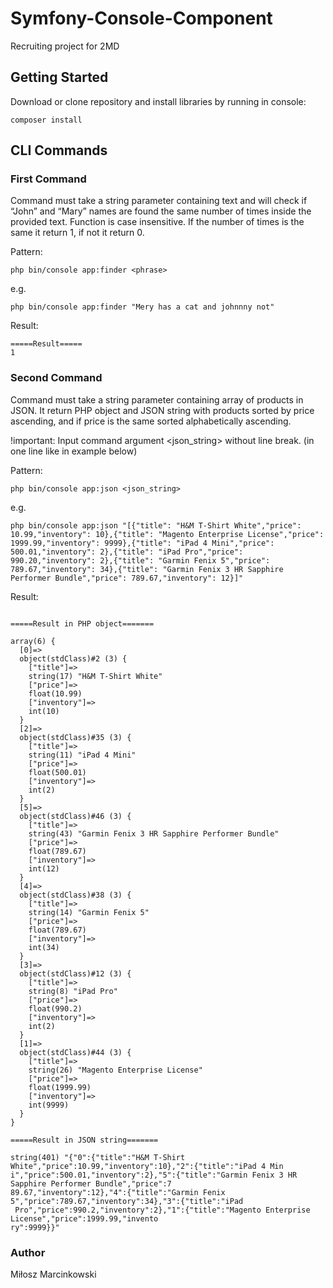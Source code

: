 # Symfony-Console-Component 

Recruiting project for 2MD

## Getting Started

Download or clone repository and install libraries by running in console: 

```
composer install
```

## CLI Commands 

### First Command 

Command must take a string parameter containing text and will check if “John” and “Mary” names are found the same number of times inside the provided text. Function is case insensitive. If the number of times is the same it return 1, if not it return 0.

Pattern:
```
php bin/console app:finder <phrase>
```
e.g.
```
php bin/console app:finder "Mery has a cat and johnnny not"
```
Result:
```
=====Result=====
1
```

### Second Command

Command must take a string parameter containing array of products in JSON. It return PHP object and JSON string with products sorted by price ascending, and if price is the same sorted alphabetically ascending.

!important:
Input command argument <json_string> without line break. (in one line like in example below) 

Pattern:
```
php bin/console app:json <json_string>
```
e.g.
```
php bin/console app:json "[{"title": "H&M T-Shirt White","price": 10.99,"inventory": 10},{"title": "Magento Enterprise License","price": 1999.99,"inventory": 9999},{"title": "iPad 4 Mini","price": 500.01,"inventory": 2},{"title": "iPad Pro","price": 990.20,"inventory": 2},{"title": "Garmin Fenix 5","price": 789.67,"inventory": 34},{"title": "Garmin Fenix 3 HR Sapphire Performer Bundle","price": 789.67,"inventory": 12}]"
```
Result:
```

=====Result in PHP object=======

array(6) {
  [0]=>
  object(stdClass)#2 (3) {
    ["title"]=>
    string(17) "H&M T-Shirt White"
    ["price"]=>
    float(10.99)
    ["inventory"]=>
    int(10)
  }
  [2]=>
  object(stdClass)#35 (3) {
    ["title"]=>
    string(11) "iPad 4 Mini"
    ["price"]=>
    float(500.01)
    ["inventory"]=>
    int(2)
  }
  [5]=>
  object(stdClass)#46 (3) {
    ["title"]=>
    string(43) "Garmin Fenix 3 HR Sapphire Performer Bundle"
    ["price"]=>
    float(789.67)
    ["inventory"]=>
    int(12)
  }
  [4]=>
  object(stdClass)#38 (3) {
    ["title"]=>
    string(14) "Garmin Fenix 5"
    ["price"]=>
    float(789.67)
    ["inventory"]=>
    int(34)
  }
  [3]=>
  object(stdClass)#12 (3) {
    ["title"]=>
    string(8) "iPad Pro"
    ["price"]=>
    float(990.2)
    ["inventory"]=>
    int(2)
  }
  [1]=>
  object(stdClass)#44 (3) {
    ["title"]=>
    string(26) "Magento Enterprise License"
    ["price"]=>
    float(1999.99)
    ["inventory"]=>
    int(9999)
  }
}

=====Result in JSON string=======

string(401) "{"0":{"title":"H&M T-Shirt White","price":10.99,"inventory":10},"2":{"title":"iPad 4 Min
i","price":500.01,"inventory":2},"5":{"title":"Garmin Fenix 3 HR Sapphire Performer Bundle","price":7
89.67,"inventory":12},"4":{"title":"Garmin Fenix 5","price":789.67,"inventory":34},"3":{"title":"iPad
 Pro","price":990.2,"inventory":2},"1":{"title":"Magento Enterprise License","price":1999.99,"invento
ry":9999}}"
```
### Author 

Miłosz Marcinkowski